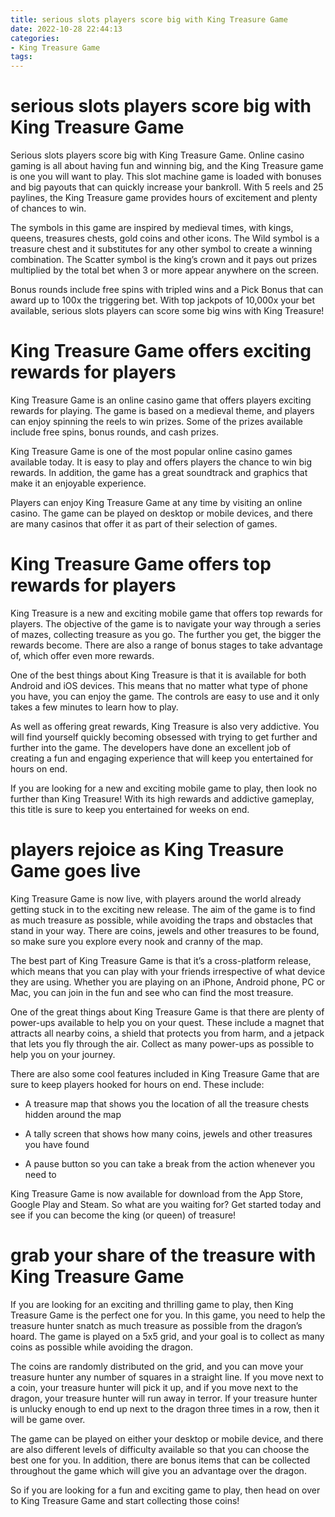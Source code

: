 ```yaml
---
title: serious slots players score big with King Treasure Game
date: 2022-10-28 22:44:13
categories:
- King Treasure Game
tags:
---
```



#  serious slots players score big with King Treasure Game

Serious slots players score big with King Treasure Game. Online casino gaming is all about having fun and winning big, and the King Treasure game is one you will want to play. This slot machine game is loaded with bonuses and big payouts that can quickly increase your bankroll. With 5 reels and 25 paylines, the King Treasure game provides hours of excitement and plenty of chances to win.

The symbols in this game are inspired by medieval times, with kings, queens, treasures chests, gold coins and other icons. The Wild symbol is a treasure chest and it substitutes for any other symbol to create a winning combination. The Scatter symbol is the king’s crown and it pays out prizes multiplied by the total bet when 3 or more appear anywhere on the screen.

Bonus rounds include free spins with tripled wins and a Pick Bonus that can award up to 100x the triggering bet. With top jackpots of 10,000x your bet available, serious slots players can score some big wins with King Treasure!

#  King Treasure Game offers exciting rewards for players

King Treasure Game is an online casino game that offers players exciting rewards for playing. The game is based on a medieval theme, and players can enjoy spinning the reels to win prizes. Some of the prizes available include free spins, bonus rounds, and cash prizes.

King Treasure Game is one of the most popular online casino games available today. It is easy to play and offers players the chance to win big rewards. In addition, the game has a great soundtrack and graphics that make it an enjoyable experience.

Players can enjoy King Treasure Game at any time by visiting an online casino. The game can be played on desktop or mobile devices, and there are many casinos that offer it as part of their selection of games.

#  King Treasure Game offers top rewards for players

King Treasure is a new and exciting mobile game that offers top rewards for players. The objective of the game is to navigate your way through a series of mazes, collecting treasure as you go. The further you get, the bigger the rewards become. There are also a range of bonus stages to take advantage of, which offer even more rewards.

One of the best things about King Treasure is that it is available for both Android and iOS devices. This means that no matter what type of phone you have, you can enjoy the game. The controls are easy to use and it only takes a few minutes to learn how to play.

As well as offering great rewards, King Treasure is also very addictive. You will find yourself quickly becoming obsessed with trying to get further and further into the game. The developers have done an excellent job of creating a fun and engaging experience that will keep you entertained for hours on end.

If you are looking for a new and exciting mobile game to play, then look no further than King Treasure! With its high rewards and addictive gameplay, this title is sure to keep you entertained for weeks on end.

#  players rejoice as King Treasure Game goes live

King Treasure Game is now live, with players around the world already getting stuck in to the exciting new release. The aim of the game is to find as much treasure as possible, while avoiding the traps and obstacles that stand in your way. There are coins, jewels and other treasures to be found, so make sure you explore every nook and cranny of the map.

The best part of King Treasure Game is that it’s a cross-platform release, which means that you can play with your friends irrespective of what device they are using. Whether you are playing on an iPhone, Android phone, PC or Mac, you can join in the fun and see who can find the most treasure.

One of the great things about King Treasure Game is that there are plenty of power-ups available to help you on your quest. These include a magnet that attracts all nearby coins, a shield that protects you from harm, and a jetpack that lets you fly through the air. Collect as many power-ups as possible to help you on your journey.

There are also some cool features included in King Treasure Game that are sure to keep players hooked for hours on end. These include:

* A treasure map that shows you the location of all the treasure chests hidden around the map

* A tally screen that shows how many coins, jewels and other treasures you have found

* A pause button so you can take a break from the action whenever you need to

King Treasure Game is now available for download from the App Store, Google Play and Steam. So what are you waiting for? Get started today and see if you can become the king (or queen) of treasure!

#  grab your share of the treasure with King Treasure Game

If you are looking for an exciting and thrilling game to play, then King Treasure Game is the perfect one for you. In this game, you need to help the treasure hunter snatch as much treasure as possible from the dragon’s hoard. The game is played on a 5x5 grid, and your goal is to collect as many coins as possible while avoiding the dragon.

The coins are randomly distributed on the grid, and you can move your treasure hunter any number of squares in a straight line. If you move next to a coin, your treasure hunter will pick it up, and if you move next to the dragon, your treasure hunter will run away in terror. If your treasure hunter is unlucky enough to end up next to the dragon three times in a row, then it will be game over.

The game can be played on either your desktop or mobile device, and there are also different levels of difficulty available so that you can choose the best one for you. In addition, there are bonus items that can be collected throughout the game which will give you an advantage over the dragon.

So if you are looking for a fun and exciting game to play, then head on over to King Treasure Game and start collecting those coins!